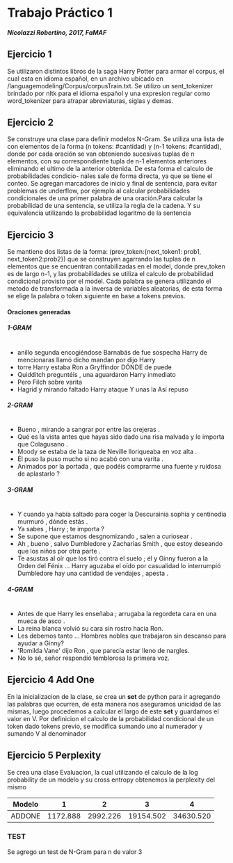 # Trabajo Práctico 1
##### Nicolazzi Robertino, 2017, FaMAF

## Ejercicio 1

Se utilizaron distintos libros de la saga Harry Potter para armar el corpus,
el cual esta en idioma español, en un archivo ubicado en 
/languagemodeling/Corpus/corpusTrain.txt. Se utilizo un sent_tokenizer brindado
 por nltk para el idioma español y una expresion regular como word_tokenizer 
 para atrapar abreviaturas, siglas y demas.

## Ejercicio 2
Se construye una clase para definir modelos N-Gram. Se utiliza una lista de
con elementos de la forma (n tokens: #cantidad) y (n-1 tokens: #cantidad), 
donde por cada oración se van obteniendo sucesivas tuplas de n elementos, 
con su correspondiente tupla de n-1 elementos anteriores eliminando el ultimo
de la anterior obtenida. De esta forma el calculo de probabilidades condicio-
nales sale de forma directa, ya que se tiene el conteo. Se agregan marcadores
de inicio y final de sentencia, para evitar problemas de underflow, por 
ejemplo al calcular probabilidades condicionales de una primer palabra de una 
oración.Para calcular la probabilidad de una sentencia, se utiliza la regla de
la cadena. Y su equivalencia utilizando la probabilidad logaritmo de la 
sentencia

## Ejercicio 3

Se mantiene dos listas de la forma:
(prev_token:{next_token1: prob1, next_token2:prob2}) que se construyen agarrando
las tuplas de n elementos que se encuentran contabilizadas en el model, donde 
prev_token es de largo n-1, y las probabilidades se utiliza el calculo de 
probabilidad condicional provisto por el model. 
Cada palabra se genera utilizando el metodo de transformada a la inversa de
variables aleatorias, de esta forma se elige la palabra o token siguiente en 
base a tokens previos.

#### Oraciones generadas
##### 1-GRAM
#
* anillo segunda encogiéndose Barnabás de fue sospecha Harry de mencionaras llamó dicho mandan por dijo Harry
* torre Harry estaba Ron a Gryffindor DÓNDE de puede
* Quidditch preguntéis , una aguardaron Harry inmediato
* Pero Filch sobre varita
* Hagrid y mirando faltado Harry ataque Y unas la Así repuso

##### 2-GRAM
#
* Bueno , mirando a sangrar por entre las orejeras .
* Qué es la vista antes que hayas sido dado una risa malvada y le importa que Colagusano .
* Moody se estaba de la taza de Neville lloriqueaba en voz alta .
* Él puso la puso mucho si no acabó con una varita .
* Animados por la portada , que podéis comprarme una fuente y ruidosa de aplastarlo ?

##### 3-GRAM
#
* Y cuando ya había saltado para coger la Descurainia sophia y centinodia murmuró , dónde estás .
* Ya sabes , Harry ; te importa ?
* Se supone que estamos desgnomizando , salen a curiosear .
* Ah , bueno , salvo Dumbledore y Zacharias Smith , que estoy deseando que los niños por otra parte .
* Te asustas al oír que los tiró contra el suelo ; él y Ginny fueron a la Orden del Fénix ... Harry aguzaba el oído por casualidad lo interrumpió Dumbledore hay una cantidad de vendajes , apesta .


##### 4-GRAM
#
* Antes de que Harry les enseñaba ; arrugaba la regordeta cara en una mueca de asco .
* La reina blanca volvió su cara sin rostro hacia Ron.
* Les debemos tanto ... Hombres nobles que trabajaron sin descanso para ayudar a Ginny?
* 'Romilda Vane' dijo Ron , que parecía estar lleno de nargles.
* No lo sé, señor respondió temblorosa la primera voz.


## Ejercicio 4 Add One

En la inicializacion de la clase, se crea un **set** de python para ir 
agregando las palabras que ocurren, de esta manera nos aseguramos unicidad de
las mismas, luego procedemos a calcular el largo de este **set** y guardamos
el valor en V.
Por definicion el calculo de la probabilidad condicional de un token dado
tokens previo, se modifica sumando uno al numerador y sumando V al denominador

## Ejercicio 5 Perplexity
Se crea una clase Evaluacion, la cual utilizando el calculo de la log probability de un modelo y su cross entropy obtenemos la perplexity del mismo

| Modelo | 1 | 2 | 3 | 4 |
| ------ | ------ | ------ | ------ | ------ |
| ADDONE | 1172.888 | 2992.226 | 19154.502 | 34630.520 |

### TEST

Se agrego un test de N-Gram para n de valor 3